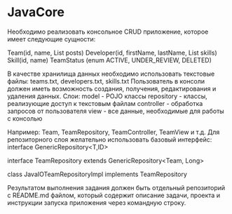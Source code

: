 # JavaCore

Необходимо реализовать консольное CRUD приложение, которое имеет следующие сущности:

Team(id, name, List<Developer> posts)
Developer(id, firstName, lastName, List<Skill> skills)
Skill(id, name)
TeamStatus (enum ACTIVE, UNDER_REVIEW, DELETED)

В качестве хранилища данных необходимо использовать текстовые файлы:
teams.txt, developers.txt, skills.txt
Пользователь в консоли должен иметь возможность создания, получения, редактирования и удаления данных.
Слои:
model - POJO классы
repository - классы, реализующие доступ к текстовым файлам
controller - обработка запросов от пользователя
view - все данные, необходимые для работы с консолью

Например: Team, TeamRepository, TeamController, TeamView и т.д.
Для репозиторного слоя желательно использовать базовый интерфейс:
interface GenericRepository<T,ID>



interface TeamRepository extends GenericRepository<Team, Long>

class JavaIOTeamRepositoryImpl implements TeamRepository

Результатом выполнения задания должен быть отдельный репозиторий с README.md файлом, который содержит описание задачи, проекта и инструкции запуска приложения через командную строку.
